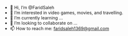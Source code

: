 - 👋 Hi, I’m @FaridSaleh
- 👀 I’m interested in video games, movies, and travelling.
- 🌱 I’m currently learning ...
- 💞️ I’m looking to collaborate on ...
- 📫 How to reach me: faridsaleh1369@gmail.com

<!---
FaridSaleh/FaridSaleh is a ✨ special ✨ repository because its `README.md` (this file) appears on your GitHub profile.
You can click the Preview link to take a look at your changes.
--->
